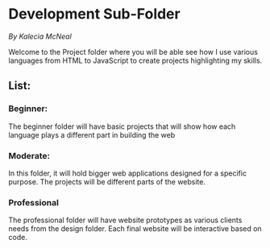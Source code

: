 # Development Sub-Folder
<em>By Kalecia McNeal</em>

Welcome to the Project folder where you will be able see how I use various languages from HTML to JavaScript to create projects highlighting my skills. 

## List: 

### Beginner: 
The beginner folder will have basic projects that will show how each language plays a different part in building the web

### Moderate: 
In this folder, it will hold bigger web applications designed for a specific purpose. The projects will be different parts of the website. 

### Professional 
The professional folder will have website prototypes as various clients needs from the design folder. Each final website will be interactive based on code. 